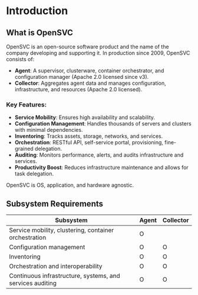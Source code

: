 # Introduction

## What is OpenSVC

OpenSVC is an open-source software product and the name of the company developing and supporting it. In production since 2009, OpenSVC consists of:

- **Agent**: A supervisor, clusterware, container orchestrator, and configuration manager (Apache 2.0 licensed since v3).
- **Collector**: Aggregates agent data and manages configuration, infrastructure, and resources (Apache 2.0 licensed).

### Key Features:
- **Service Mobility**: Ensures high availability and scalability.
- **Configuration Management**: Handles thousands of servers and clusters with minimal dependencies.
- **Inventoring**: Tracks assets, storage, networks, and services.
- **Orchestration**: RESTful API, self-service portal, provisioning, fine-grained delegation.
- **Auditing**: Monitors performance, alerts, and audits infrastructure and services.
- **Productivity Boost**: Reduces infrastructure maintenance and allows for task delegation.

OpenSVC is OS, application, and hardware agnostic.

## Subsystem Requirements

| Subsystem                                                  | Agent | Collector |
|------------------------------------------------------------|-------|-----------|
| Service mobility, clustering, container orchestration       |   O   |           |
| Configuration management                                    |   O   |     O     |
| Inventoring                                                 |   O   |     O     |
| Orchestration and interoperability                          |   O   |     O     |
| Continuous infrastructure, systems, and services auditing   |   O   |     O     |

